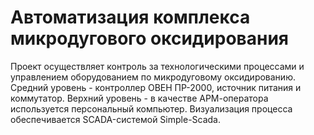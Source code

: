 # Автоматизация комплекса микродугового оксидирования
Проект осуществляет контроль за технологическими процессами и управлением оборудованием по микродуговому оксидированию.
Средний уровень - контроллер ОВЕН ПР-2000, источник питания и коммутатор.
Верхний уровень - в качестве АРМ-оператора используется персональный компьютер. Визуализация процесса обеспечивается SCADA-системой Simple-Scada.
